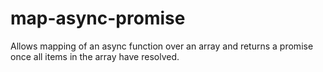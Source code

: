 # map-async-promise

Allows mapping of an async function over an array and returns a promise once all items in the array have resolved.

